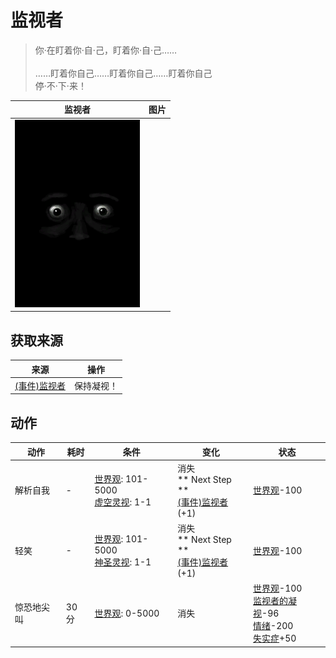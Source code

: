 # 监视者  
> 你·在盯着你·自·己，盯着你·自·己……<br><br>……盯着你自己……盯着你自己……盯着你自己<br>停·不·下·来！  
  
  监视者  |   图片   
 ----  |  ----:   
   |  <img decoding="async" src="Sprite/Watcher4.png" href="a.md" style="max-width:300px;max-height:300px;">   
  
## 获取来源  
来源  |  操作  
----  |  ----  
[(事件)监视者](Event_WatchedExperience1e.md)  |  保持凝视！  
## 动作  
动作  |  耗时  |  条件  |  变化  |  状态  
----  |  ----  |  ----  |  ----  |  ----  
解析自我<br>  |  -  |  [世界观](Structure.md): 101-5000<br>[虚空灵视](VoidInsight.md): 1-1  |  消失<br>** Next Step **<br>  [(事件)监视者](Event_WatchedExperience1gVoid.md)(+1)<br>  |  [世界观](Structure.md)-100  
轻笑<br>  |  -  |  [世界观](Structure.md): 101-5000<br>[神圣灵视](GodInsight.md): 1-1  |  消失<br>** Next Step **<br>  [(事件)监视者](Event_WatchedExperience1gGod.md)(+1)<br>  |  [世界观](Structure.md)-100  
惊恐地尖叫<br>  |  30分  |  [世界观](Structure.md): 0-5000  |  消失  |  [世界观](Structure.md)-100<br>[监视者的凝视](WatchersGlare.md)-96<br>[情绪](Morale.md)-200<br>[失实症](Derealization.md)+50  
